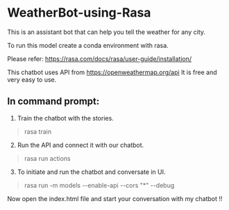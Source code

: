 # WeatherBot-using-Rasa
This is an assistant bot that can help you tell the weather for any city.

To run this model create a conda environment with rasa. 

Please refer: https://rasa.com/docs/rasa/user-guide/installation/ 

This chatbot uses API from https://openweathermap.org/api
It is free and very easy to use.


## In command prompt:

1) Train the chatbot with the stories.
> rasa train

2) Run the API and connect it with our chatbot.
> rasa run actions

3) To initiate and run the chatbot and conversate in UI.

> rasa run -m models --enable-api --cors "*" --debug

Now open the index.html file and start your conversation with my chatbot !!
